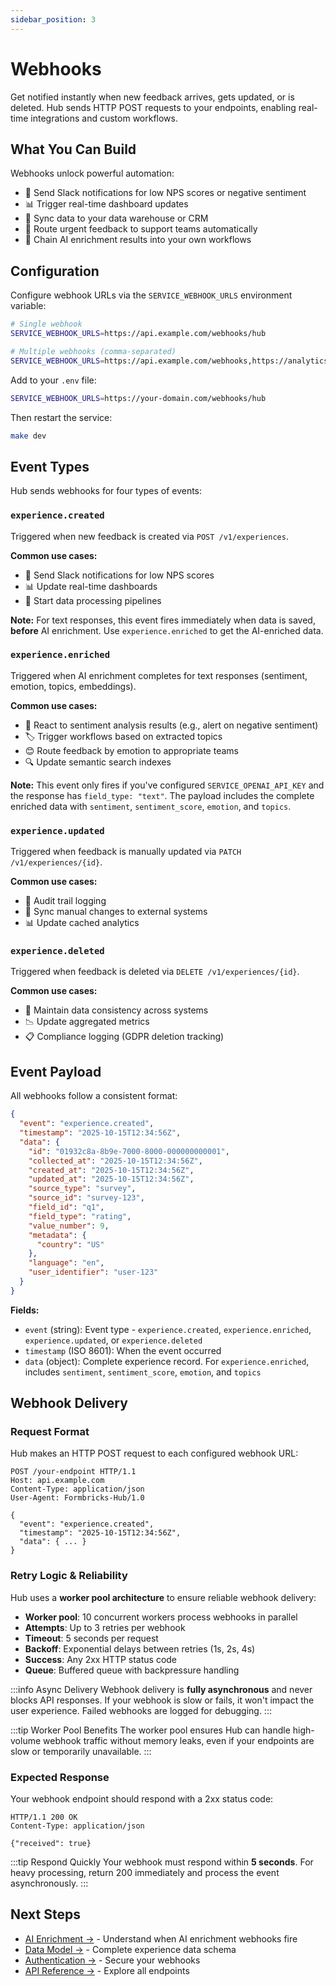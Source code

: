 ```yaml
---
sidebar_position: 3
---
```


# Webhooks

Get notified instantly when new feedback arrives, gets updated, or is deleted. Hub sends HTTP POST requests to your endpoints, enabling real-time integrations and custom workflows.

## What You Can Build

Webhooks unlock powerful automation:
- 📢 Send Slack notifications for low NPS scores or negative sentiment
- 📊 Trigger real-time dashboard updates
- 🔄 Sync data to your data warehouse or CRM
- 🎯 Route urgent feedback to support teams automatically
- 🤖 Chain AI enrichment results into your own workflows

## Configuration

Configure webhook URLs via the `SERVICE_WEBHOOK_URLS` environment variable:

```bash
# Single webhook
SERVICE_WEBHOOK_URLS=https://api.example.com/webhooks/hub

# Multiple webhooks (comma-separated)
SERVICE_WEBHOOK_URLS=https://api.example.com/webhooks,https://analytics.example.com/events
```

Add to your `.env` file:

```bash
SERVICE_WEBHOOK_URLS=https://your-domain.com/webhooks/hub
```

Then restart the service:

```bash
make dev
```

## Event Types

Hub sends webhooks for four types of events:

### `experience.created`

Triggered when new feedback is created via `POST /v1/experiences`.

**Common use cases:**
- 📢 Send Slack notifications for low NPS scores
- 📊 Update real-time dashboards
- 🔄 Start data processing pipelines

**Note:** For text responses, this event fires immediately when data is saved, **before** AI enrichment. Use `experience.enriched` to get the AI-enriched data.

### `experience.enriched`

Triggered when AI enrichment completes for text responses (sentiment, emotion, topics, embeddings).

**Common use cases:**
- 🤖 React to sentiment analysis results (e.g., alert on negative sentiment)
- 🏷️ Trigger workflows based on extracted topics
- 😊 Route feedback by emotion to appropriate teams
- 🔍 Update semantic search indexes

**Note:** This event only fires if you've configured `SERVICE_OPENAI_API_KEY` and the response has `field_type: "text"`. The payload includes the complete enriched data with `sentiment`, `sentiment_score`, `emotion`, and `topics`.

### `experience.updated`

Triggered when feedback is manually updated via `PATCH /v1/experiences/{id}`.

**Common use cases:**
- 📝 Audit trail logging
- 🔄 Sync manual changes to external systems
- 📊 Update cached analytics

### `experience.deleted`

Triggered when feedback is deleted via `DELETE /v1/experiences/{id}`.

**Common use cases:**
- 🧹 Maintain data consistency across systems
- 📉 Update aggregated metrics
- 📋 Compliance logging (GDPR deletion tracking)

## Event Payload

All webhooks follow a consistent format:

```json
{
  "event": "experience.created",
  "timestamp": "2025-10-15T12:34:56Z",
  "data": {
    "id": "01932c8a-8b9e-7000-8000-000000000001",
    "collected_at": "2025-10-15T12:34:56Z",
    "created_at": "2025-10-15T12:34:56Z",
    "updated_at": "2025-10-15T12:34:56Z",
    "source_type": "survey",
    "source_id": "survey-123",
    "field_id": "q1",
    "field_type": "rating",
    "value_number": 9,
    "metadata": {
      "country": "US"
    },
    "language": "en",
    "user_identifier": "user-123"
  }
}
```

**Fields:**
- `event` (string): Event type - `experience.created`, `experience.enriched`, `experience.updated`, or `experience.deleted`
- `timestamp` (ISO 8601): When the event occurred
- `data` (object): Complete experience record. For `experience.enriched`, includes `sentiment`, `sentiment_score`, `emotion`, and `topics`

## Webhook Delivery

### Request Format

Hub makes an HTTP POST request to each configured webhook URL:

```http
POST /your-endpoint HTTP/1.1
Host: api.example.com
Content-Type: application/json
User-Agent: Formbricks-Hub/1.0

{
  "event": "experience.created",
  "timestamp": "2025-10-15T12:34:56Z",
  "data": { ... }
}
```

### Retry Logic & Reliability

Hub uses a **worker pool architecture** to ensure reliable webhook delivery:

- **Worker pool**: 10 concurrent workers process webhooks in parallel
- **Attempts**: Up to 3 retries per webhook
- **Timeout**: 5 seconds per request
- **Backoff**: Exponential delays between retries (1s, 2s, 4s)
- **Success**: Any 2xx HTTP status code
- **Queue**: Buffered queue with backpressure handling

:::info Async Delivery
Webhook delivery is **fully asynchronous** and never blocks API responses. If your webhook is slow or fails, it won't impact the user experience. Failed webhooks are logged for debugging.
:::

:::tip Worker Pool Benefits
The worker pool ensures Hub can handle high-volume webhook traffic without memory leaks, even if your endpoints are slow or temporarily unavailable.
:::

### Expected Response

Your webhook endpoint should respond with a 2xx status code:

```http
HTTP/1.1 200 OK
Content-Type: application/json

{"received": true}
```

:::tip Respond Quickly
Your webhook must respond within **5 seconds**. For heavy processing, return 200 immediately and process the event asynchronously.
:::

## Next Steps

- [AI Enrichment →](./ai-enrichment) - Understand when AI enrichment webhooks fire
- [Data Model →](./data-model) - Complete experience data schema
- [Authentication →](./authentication) - Secure your webhooks
- [API Reference →](../api-reference) - Explore all endpoints

